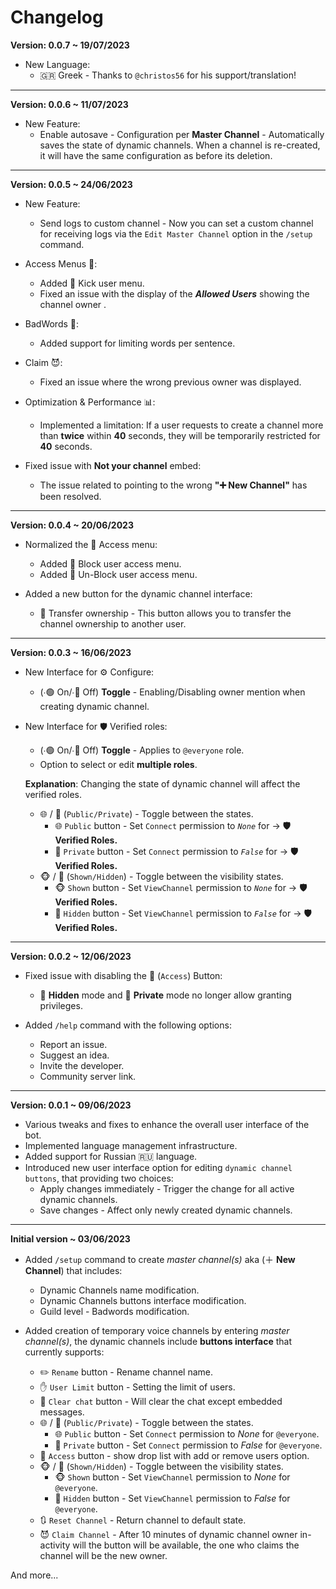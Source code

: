 # Changelog

**Version: 0.0.7 ~ 19/07/2023**
- New Language:
  -  🇬🇷 Greek - Thanks to `@christos56` for his support/translation!

---

**Version: 0.0.6 ~ 11/07/2023**

- New Feature:
  - Enable autosave - Configuration per **Master Channel** - Automatically saves the state of dynamic channels. When a channel is re-created, it will have the same configuration as before its deletion.

---

**Version: 0.0.5 ~ 24/06/2023**

- New Feature:
  - Send logs to custom channel - Now you can set a custom channel for receiving logs via the `Edit Master Channel` option in the `/setup` command.

- Access Menus 👥:
  - Added 👢 Kick user menu.
  - Fixed an issue with the display of the **_Allowed Users_** showing the channel owner .

- BadWords 🙅:
  - Added support for limiting words per sentence.

- Claim 😈:
  - Fixed an issue where the wrong previous owner was displayed.

- Optimization & Performance 📊:
  - Implemented a limitation: If a user requests to create a channel more than **twice** within **40** seconds, they will be temporarily restricted for **40** seconds.

- Fixed issue with **Not your channel** embed:
  - The issue related to pointing to the wrong **"➕ New Channel"** has been resolved.

---

**Version: 0.0.4 ~ 20/06/2023**

- Normalized the 👥 Access menu:
  - Added 🫵  Block user access menu.
  - Added 🤙 Un-Block user access menu.

- Added a new button for the dynamic channel interface:
  - 🔀 Transfer ownership - This button allows you to transfer the channel ownership to another user.
  
---

**Version: 0.0.3 ~ 16/06/2023**

- New Interface for ⚙️ Configure:
    - (∙🟢 On/∙🔴 Off) **Toggle** - Enabling/Disabling owner mention when creating dynamic channel.

- New Interface for 🛡️ Verified roles:
    - (∙🟢 On/∙🔴 Off) **Toggle** - Applies to `@everyone` role.
    - Option to select or edit **multiple roles**.
  
   __Explanation__: Changing the state of dynamic channel will affect the verified roles.
   - 🌐 / 🚫 (`Public/Private`) - Toggle between the states.
        - 🌐 `Public` button - Set `Connect` permission to *`None`* for -> **🛡️ Verified Roles.**
        - 🚫 `Private` button - Set `Connect` permission to *`False`* for -> **🛡️ Verified Roles.**
    - 🐵 / 🙈 (`Shown/Hidden`) - Toggle between the visibility states.
        - 🐵 `Shown` button - Set `ViewChannel` permission to *`None`* for -> **🛡️ Verified Roles.**
        - 🙈 `Hidden` button - Set `ViewChannel` permission to *`False`* for -> **🛡️ Verified Roles.**
---

**Version: 0.0.2 ~ 12/06/2023**

- Fixed issue with disabling the 👥 (`Access`) Button:
  - 🙈 **Hidden** mode and 🚫 **Private** mode no longer allow granting privileges.

- Added `/help` command with the following options:
    - Report an issue.
    - Suggest an idea.
    - Invite the developer.
    - Community server link.

---

**Version: 0.0.1 ~ 09/06/2023**

- Various tweaks and fixes to enhance the overall user interface of the bot.
- Implemented language management infrastructure.
- Added support for Russian 🇷🇺 language.
- Introduced new user interface option for editing `dynamic channel buttons`, that providing two choices:
    - Apply changes immediately - Trigger the change for all active dynamic channels.
    - Save changes - Affect only newly created dynamic channels.

---

**Initial version ~ 03/06/2023**

- Added `/setup` command to create _master channel(s)_ aka (＋ **New Channel**) that includes:
    - Dynamic Channels name modification.
    - Dynamic Channels buttons interface modification.
    - Guild level - Badwords modification.

- Added creation of temporary voice channels by entering _master channel(s)_, the dynamic channels include __buttons interface__ that currently supports:
    - ✏️ `Rename` button -  Rename channel name.
    - ✋ `User Limit` button - Setting the limit of users.
    - 🧹 `Clear chat` button - Will clear the chat except embedded messages.
    - 🌐 / 🚫 (`Public/Private`) - Toggle between the states.
        - 🌐 `Public` button - Set `Connect` permission to *None* for `@everyone`.
        - 🚫 `Private` button - Set `Connect` permission to *False* for `@everyone`.
    - 👥 `Access` button - show drop list with add or remove users option.
    - 🐵 / 🙈 (`Shown/Hidden`) - Toggle between the visibility states.
        - 🐵 `Shown` button - Set `ViewChannel` permission to *None* for `@everyone`.
        - 🙈 `Hidden` button - Set `ViewChannel` permission to *False* for `@everyone`.
    - 🔃 `Reset Channel` - Return channel to default state.
    - 😈 `Claim Channel` - After 10 minutes of dynamic channel owner in-activity will the button will be available, the one who claims the channel will be the new owner.

And more...
